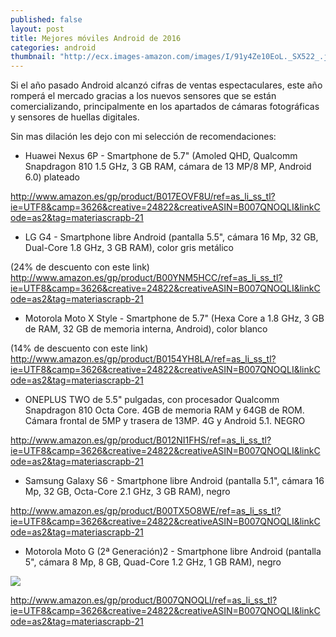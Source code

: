 ```yaml
---
published: false
layout: post
title: Mejores móviles Android de 2016
categories: android
thumbnail: "http://ecx.images-amazon.com/images/I/91y4Ze10EoL._SX522_.jpg"
---
```




Si el año pasado Android alcanzó cifras de ventas espectaculares, este año romperá el mercado gracias a los nuevos sensores que se están comercializando, principalmente en los apartados de cámaras fotográficas y sensores de huellas digitales.

Sin mas dilación les dejo con mi selección de recomendaciones:

* Huawei Nexus 6P - Smartphone de 5.7" (Amoled QHD, Qualcomm Snapdragon 810 1.5 GHz, 3 GB RAM, cámara de 13 MP/8 MP, Android 6.0) plateado

http://www.amazon.es/gp/product/B017EOVF8U/ref=as_li_ss_tl?ie=UTF8&camp=3626&creative=24822&creativeASIN=B007QNOQLI&linkCode=as2&tag=materiascrapb-21

* LG G4 - Smartphone libre Android (pantalla 5.5", cámara 16 Mp, 32 GB, Dual-Core 1.8 GHz, 3 GB RAM), color gris metálico

(24% de descuento con este link)
http://www.amazon.es/gp/product/B00YNM5HCC/ref=as_li_ss_tl?ie=UTF8&camp=3626&creative=24822&creativeASIN=B007QNOQLI&linkCode=as2&tag=materiascrapb-21



* Motorola Moto X Style - Smartphone de 5.7" (Hexa Core a 1.8 GHz, 3 GB de RAM, 32 GB de memoria interna, Android), color blanco

(14% de descuento con este link)
http://www.amazon.es/gp/product/B0154YH8LA/ref=as_li_ss_tl?ie=UTF8&camp=3626&creative=24822&creativeASIN=B007QNOQLI&linkCode=as2&tag=materiascrapb-21

* ONEPLUS TWO de 5.5" pulgadas, con procesador Qualcomm Snapdragon 810 Octa Core. 4GB de memoria RAM y 64GB de ROM. Cámara frontal de 5MP y trasera de 13MP. 4G y Android 5.1. NEGRO

http://www.amazon.es/gp/product/B012NI1FHS/ref=as_li_ss_tl?ie=UTF8&camp=3626&creative=24822&creativeASIN=B007QNOQLI&linkCode=as2&tag=materiascrapb-21

* Samsung Galaxy S6 - Smartphone libre Android (pantalla 5.1", cámara 16 Mp, 32 GB, Octa-Core 2.1 GHz, 3 GB RAM), negro

http://www.amazon.es/gp/product/B00TX5O8WE/ref=as_li_ss_tl?ie=UTF8&camp=3626&creative=24822&creativeASIN=B007QNOQLI&linkCode=as2&tag=materiascrapb-21


*  Motorola Moto G (2ª Generación)2 - Smartphone libre Android (pantalla 5", cámara 8 Mp, 8 GB, Quad-Core 1.2 GHz, 1 GB RAM), negro

<a rel="nofollow" href="http://www.amazon.es/gp/product/B00N7P33Y0/ref=as_li_ss_tl?ie=UTF8&camp=3626&creative=24822&creativeASIN=B00N7P33Y0&linkCode=as2&tag=materiascrapb-21"> <img src="http://ecx.images-amazon.com/images/I/41V9MizbQ5L.jpg"/></a><img src="http://ir-es.amazon-adsystem.com/e/ir?t=materiascrapb-21&l=as2&o=30&a=B00N7P33Y0 " width="1" height="1" border="0" alt="" style="border:none !important; margin:0px !important;" />

http://www.amazon.es/gp/product/B007QNOQLI/ref=as_li_ss_tl?ie=UTF8&camp=3626&creative=24822&creativeASIN=B007QNOQLI&linkCode=as2&tag=materiascrapb-21




